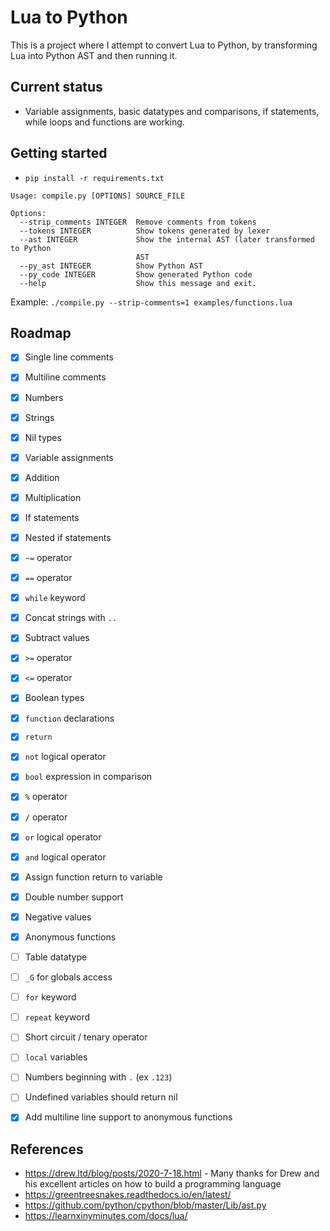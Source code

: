 # Lua to Python

This is a project where I attempt to convert Lua to Python, by transforming Lua into Python AST and then running it.


## Current status
- Variable assignments, basic datatypes and comparisons, if statements, while loops and functions are working.


## Getting started

- `pip install -r requirements.txt`

```
Usage: compile.py [OPTIONS] SOURCE_FILE

Options:
  --strip_comments INTEGER  Remove comments from tokens
  --tokens INTEGER          Show tokens generated by lexer
  --ast INTEGER             Show the internal AST (later transformed to Python
                            AST
  --py_ast INTEGER          Show Python AST
  --py_code INTEGER         Show generated Python code
  --help                    Show this message and exit.
```

Example: `./compile.py --strip-comments=1 examples/functions.lua`


## Roadmap
- [x] Single line comments
- [x] Multiline comments
- [x] Numbers
- [x] Strings
- [x] Nil types
- [x] Variable assignments
- [x] Addition
- [x] Multiplication
- [x] If statements
- [x] Nested if statements
- [x] `~=`  operator
- [x] `==`  operator
- [x] `while` keyword
- [x] Concat strings with `..`
- [x] Subtract values
- [x] `>=` operator
- [x] `<=` operator
- [x] Boolean types
- [x] `function` declarations
- [x] `return`
- [x] `not` logical operator
- [x] `bool` expression in comparison
- [x] `%` operator
- [x] `/` operator
- [x] `or` logical operator
- [x] `and` logical operator
- [x] Assign function return to variable
- [x] Double number support
- [x] Negative values
- [x] Anonymous functions
- [ ] Table datatype
- [ ] `_G` for globals access
- [ ] `for` keyword
- [ ] `repeat` keyword
- [ ] Short circuit / tenary operator
- [ ] `local` variables
- [ ] Numbers beginning with `.` (ex `.123`)
- [ ] Undefined variables should return nil
- [x] Add multiline line support to anonymous functions


## References
- https://drew.ltd/blog/posts/2020-7-18.html - Many thanks for Drew and his excellent articles on how to build a programming language
- https://greentreesnakes.readthedocs.io/en/latest/
- https://github.com/python/cpython/blob/master/Lib/ast.py
- https://learnxinyminutes.com/docs/lua/
